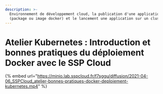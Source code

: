 ```yaml
---
description: >-
  Environnement de développement cloud, la publication d'une application
  (package ou image docker) et le lancement une application sur un cluster.
---
```


# Atelier Kubernetes : Introduction et bonnes pratiques du déploiement Docker avec le SSP Cloud



{% embed url="https://minio.lab.sspcloud.fr/f7sggu/diffusion/2021-04-06_SSPCloud_atelier-bonnes-pratiques-docker-deploiement-kubernetes.mp4" %}

